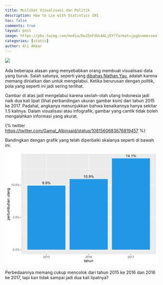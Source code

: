 ```yaml
---
title: Muslihat Visualisasi dan Politik
description: How to Lie with Statistics 101
toc: false
comments: true
layout: post
image: https://pbs.twimg.com/media/DwJ5nFdUcAALjEY?format=jpg&name=small
categories: [statis]
author: Ali Akbar
---
```


![](https://pbs.twimg.com/media/DwJ5nFdUcAALjEY?format=jpg&name=small)

Ada beberapa alasan yang menyebabkan orang membuat visualisasi data yang buruk. Salah satunya, seperti yang [dibahas Nathan Yau](https://flowingdata.com/2018/06/28/why-people-make-bad-charts-and-what-to-do-when-it-happens/), adalah karena memang diniatkan dan untuk mengelabui. Ketika berurusan dengan politik, pola yang seperti ini jadi sering terlihat.

Gambar di atas jadi mengelabui karena seolah-olah utang Indonesia jadi naik dua kali lipat (lihat perbandingan ukuran gambar koin) dari tahun 2015 ke 2017. Padahal, angkanya menunjukkan bahwa kenaikannya hanya sekitar 1.5 kalinya. Dalam visualisasi atau infografik, gambar yang cantik tidak boleh mengalahkan informasi yang akurat.

{% twitter https://twitter.com/Gamal_Albinsaid/status/1081560683676819457 %}

Bandingkan dengan grafik yang telah diperbaiki skalanya seperti di bawah ini.

![](/images/statis_posts/politik/utang.png)

Perbedaannya memang cukup mencolok dari tahun 2015 ke 2016 dan 2016 ke 2017, tapi kan tidak sampai jadi dua kali lipatnya?